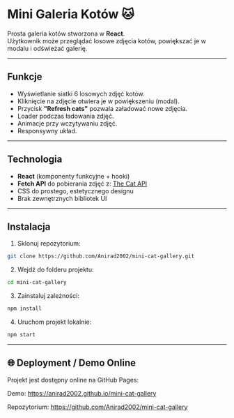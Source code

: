 # Mini Galeria Kotów 🐱

Prosta galeria kotów stworzona w **React**.  
Użytkownik może przeglądać losowe zdjęcia kotów, powiększać je w modalu i odświeżać galerię.

---

## Funkcje

- Wyświetlanie siatki 6 losowych zdjęć kotów.
- Kliknięcie na zdjęcie otwiera je w powiększeniu (modal).
- Przycisk **"Refresh cats"** pozwala załadować nowe zdjęcia.
- Loader podczas ładowania zdjęć.
- Animacje przy wczytywaniu zdjęć.
- Responsywny układ.

---

## Technologia

- **React** (komponenty funkcyjne + hooki)
- **Fetch API** do pobierania zdjęć z: [The Cat API](https://api.thecatapi.com/v1/images/search?limit=6)
- CSS do prostego, estetycznego designu
- Brak zewnętrznych bibliotek UI

---

## Instalacja

1. Sklonuj repozytorium:
```bash
git clone https://github.com/Anirad2002/mini-cat-gallery.git
```

2. Wejdź do folderu projektu:
```bash
cd mini-cat-gallery
```

3. Zainstaluj zależności:
```bash
npm install
```

4. Uruchom projekt lokalnie:
```bash
npm start
```
---

## 🌐 Deployment / Demo Online

Projekt jest dostępny online na GitHub Pages:

Demo: https://anirad2002.github.io/mini-cat-gallery

Repozytorium: https://github.com/Anirad2002/mini-cat-gallery